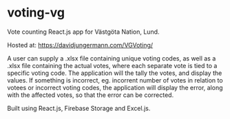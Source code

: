 # voting-vg
Vote counting React.js app for Västgöta Nation, Lund. 

Hosted at: https://davidjungermann.com/VGVoting/

A user can supply a .xlsx file containing unique voting codes, as well as a .xlsx file containing the actual votes, where each separate vote is tied to a specific voting code. The application will the tally the votes, and display the values. If something is incorrect, eg. incorrent number of votes in relation to votees or incorrect voting codes, the application will display the error, along with the affected votes, so that the error can be corrected. 

Built using React.js, Firebase Storage and Excel.js. 
